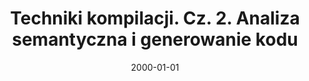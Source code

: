 ---
# Documentation: https://wowchemy.com/docs/managing-content/

title: Techniki kompilacji. Cz. 2. Analiza semantyczna i generowanie kodu
subtitle: ''
summary: ''
authors:
- sas
tags: []
categories: []
date: '2000-01-01'
lastmod: 2022-10-07T05:45:29Z
featured: false
draft: false

# Featured image
# To use, add an image named `featured.jpg/png` to your page's folder.
# Focal points: Smart, Center, TopLeft, Top, TopRight, Left, Right, BottomLeft, Bottom, BottomRight.
image:
  caption: ''
  focal_point: ''
  preview_only: false

# Projects (optional).
#   Associate this post with one or more of your projects.
#   Simply enter your project's folder or file name without extension.
#   E.g. `projects = ["internal-project"]` references `content/project/deep-learning/index.md`.
#   Otherwise, set `projects = []`.
projects: []
publishDate: '2022-10-07T05:45:28.028689Z'
publication_types:
- '4'
abstract: ''
publication: ''
---